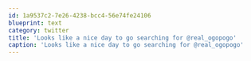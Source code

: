 ```yaml
---
id: 1a9537c2-7e26-4238-bcc4-56e74fe24106
blueprint: text
category: twitter
title: 'Looks like a nice day to go searching for @real_ogopogo'
caption: 'Looks like a nice day to go searching for @real_ogopogo'
---
```


